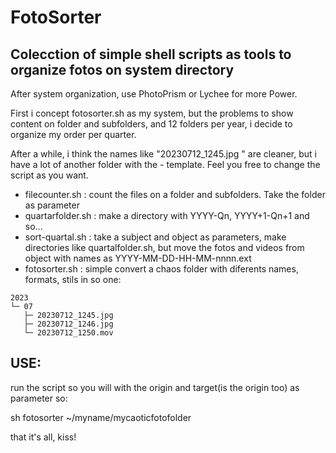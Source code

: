 # FotoSorter
## Colecction of simple shell scripts as tools to organize fotos on system directory

After system organization, use PhotoPrism or Lychee for more Power.

First i concept fotosorter.sh as my system, but the problems to show content on folder and subfolders, and 12 folders per year, i decide to organize my order per quarter. 

After a while, i think the names like "20230712_1245.jpg
" are cleaner, but i have a lot of another folder with the - template. Feel you free to change the script as you want.

- filecounter.sh : count the files on a folder and subfolders. Take the folder as parameter
- quartarfolder.sh : make a directory with YYYY-Qn, YYYY+1-Qn+1 and so...
- sort-quartal.sh : take a subject and object as parameters, make directories like quartalfolder.sh, but move the fotos and videos from object with names as YYYY-MM-DD-HH-MM-nnnn.ext
- fotosorter.sh : simple convert a chaos folder with diferents names, formats, stils in so one:
```
2023
└─ 07
   ├─ 20230712_1245.jpg
   ├─ 20230712_1246.jpg
   └─ 20230712_1250.mov
```
## USE:

run the script so you will with the origin and target(is the origin too) as parameter so:

sh fotosorter ~/myname/mycaoticfotofolder

that it's all, kiss!
